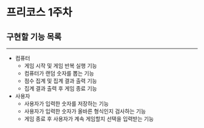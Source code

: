# 프리코스 1주차   
## 구현할 기능 목록  
- - -
* 컴퓨터
  * 게임 시작 및 게임 반복 실행 기능
  * 컴퓨터가 랜덤 숫자를 뽑는 기능
  * 점수 집계 및 집계 결과 출력 기능
  * 집계 결과 출력 후 게임 종료 기능
* 사용자
  * 사용자가 입력한 숫자를 저장하는 기능
  * 사용자가 입력한 숫자가 올바른 형식인지 검사하는 기능
  * 게임 종료 후 사용자가 계속 게임할지 선택을 입력받는 기능